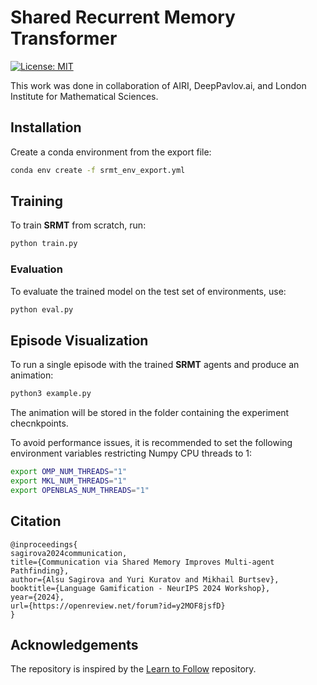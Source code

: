 # Shared Recurrent Memory Transformer

[![License: MIT](https://img.shields.io/badge/License-MIT-blue.svg)](https://github.com/Aloriosa/srmt/blob/main/LICENSE)

This work was done in collaboration of AIRI, DeepPavlov.ai, and London Institute for Mathematical Sciences.

## Installation

Create a conda environment from the export file:
```bash
conda env create -f srmt_env_export.yml
```
## Training

To train **SRMT** from scratch, run:

```bash
python train.py
```

### Evaluation 
To evaluate the trained model on the test set of environments, use:
```bash
python eval.py
```

## Episode Visualization

To run a single episode with the trained **SRMT** agents and produce an animation:

```bash
python3 example.py
```

The animation will be stored in the folder containing the experiment checnkpoints.

To avoid performance issues, it is recommended to set the following environment variables restricting Numpy CPU threads to 1:

```bash
export OMP_NUM_THREADS="1" 
export MKL_NUM_THREADS="1" 
export OPENBLAS_NUM_THREADS="1"
```


## Citation

```
@inproceedings{
sagirova2024communication,
title={Communication via Shared Memory Improves Multi-agent Pathfinding},
author={Alsu Sagirova and Yuri Kuratov and Mikhail Burtsev},
booktitle={Language Gamification - NeurIPS 2024 Workshop},
year={2024},
url={https://openreview.net/forum?id=y2MOF8jsfD}
}
```

## Acknowledgements

The repository is inspired by the [Learn to Follow](https://github.com/AIRI-Institute/learn-to-follow) repository.

